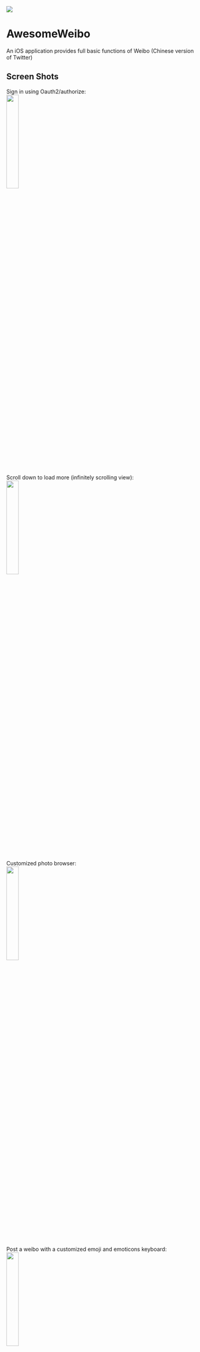 ![](http://i.imgur.com/LDfCXrI.png)

# AwesomeWeibo

An iOS application provides full basic functions of Weibo (Chinese version of Twitter)

## Screen Shots

Sign in using Oauth2/authorize:   
<img src="http://i.imgur.com/yOUnZiY.gif" width="25%">



Scroll down to load more (infinitely scrolling view):  
<img src="http://i.imgur.com/J30d58r.gif" width="25%">



Customized photo browser:  
<img src="http://i.imgur.com/a1EM6aV.gif" width="25%">



Post a weibo with a customized emoji and emoticons keyboard:  
<img src="http://i.imgur.com/kjjwXQj.gif" width="25%">



Post a weibo with picture:  
<img src="http://i.imgur.com/a4Fn6Sl.gif" width="25%">



Sign out:  
<img src="http://i.imgur.com/MAUviXW.gif" width="25%">



## License 许可

[MIT License](http://www.opensource.org/licenses/mit-license.php)